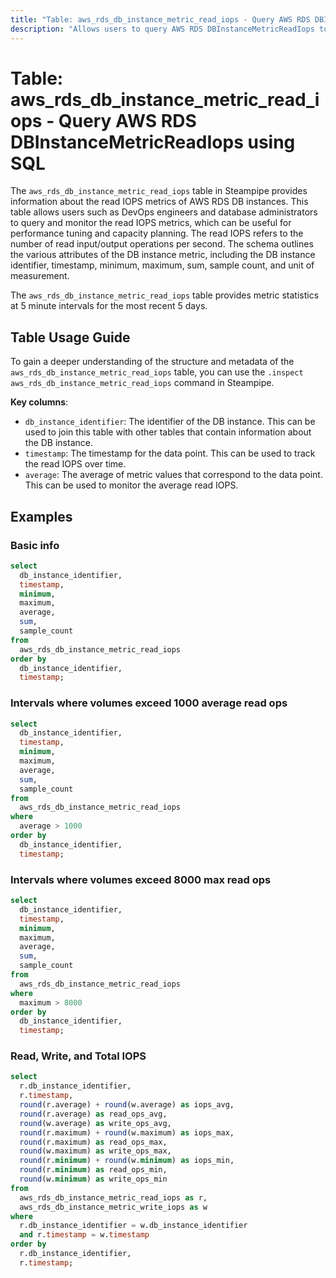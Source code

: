 ```yaml
---
title: "Table: aws_rds_db_instance_metric_read_iops - Query AWS RDS DBInstanceMetricReadIops using SQL"
description: "Allows users to query AWS RDS DBInstanceMetricReadIops to retrieve and monitor the read IOPS (Input/Output Operations Per Second) metrics for Amazon RDS DB instances."
---
```


# Table: aws_rds_db_instance_metric_read_iops - Query AWS RDS DBInstanceMetricReadIops using SQL

The `aws_rds_db_instance_metric_read_iops` table in Steampipe provides information about the read IOPS metrics of AWS RDS DB instances. This table allows users such as DevOps engineers and database administrators to query and monitor the read IOPS metrics, which can be useful for performance tuning and capacity planning. The read IOPS refers to the number of read input/output operations per second. The schema outlines the various attributes of the DB instance metric, including the DB instance identifier, timestamp, minimum, maximum, sum, sample count, and unit of measurement.

The `aws_rds_db_instance_metric_read_iops` table provides metric statistics at 5 minute intervals for the most recent 5 days.

## Table Usage Guide

To gain a deeper understanding of the structure and metadata of the `aws_rds_db_instance_metric_read_iops` table, you can use the `.inspect aws_rds_db_instance_metric_read_iops` command in Steampipe.

**Key columns**:

- `db_instance_identifier`: The identifier of the DB instance. This can be used to join this table with other tables that contain information about the DB instance.
- `timestamp`: The timestamp for the data point. This can be used to track the read IOPS over time.
- `average`: The average of metric values that correspond to the data point. This can be used to monitor the average read IOPS.

## Examples

### Basic info

```sql
select
  db_instance_identifier,
  timestamp,
  minimum,
  maximum,
  average,
  sum,
  sample_count
from
  aws_rds_db_instance_metric_read_iops
order by
  db_instance_identifier,
  timestamp;
```

### Intervals where volumes exceed 1000 average read ops
```sql
select
  db_instance_identifier,
  timestamp,
  minimum,
  maximum,
  average,
  sum,
  sample_count
from
  aws_rds_db_instance_metric_read_iops
where
  average > 1000
order by
  db_instance_identifier,
  timestamp;
```


### Intervals where volumes exceed 8000 max read ops
```sql
select
  db_instance_identifier,
  timestamp,
  minimum,
  maximum,
  average,
  sum,
  sample_count
from
  aws_rds_db_instance_metric_read_iops
where
  maximum > 8000
order by
  db_instance_identifier,
  timestamp;
```


### Read, Write, and Total IOPS

```sql
select 
  r.db_instance_identifier,
  r.timestamp,
  round(r.average) + round(w.average) as iops_avg,
  round(r.average) as read_ops_avg,
  round(w.average) as write_ops_avg,
  round(r.maximum) + round(w.maximum) as iops_max,
  round(r.maximum) as read_ops_max,
  round(w.maximum) as write_ops_max,
  round(r.minimum) + round(w.minimum) as iops_min,
  round(r.minimum) as read_ops_min,
  round(w.minimum) as write_ops_min
from 
  aws_rds_db_instance_metric_read_iops as r,
  aws_rds_db_instance_metric_write_iops as w
where 
  r.db_instance_identifier = w.db_instance_identifier
  and r.timestamp = w.timestamp
order by
  r.db_instance_identifier,
  r.timestamp;
```